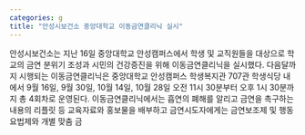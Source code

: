 ```yaml
---
categories: g
title: "안성시보건소 중앙대학교 이동금연클리닉 실시"
---
```

안성시보건소는 지난 16일 중앙대학교 안성캠퍼스에서 학생 및 교직원들을 대상으로 학교의 금연 분위기 조성과 시민의 건강증진을 위해 이동금연클리닉을 실시했다. 다음달까지 시행되는 이동금연클리닉은 중앙대학교 안성캠퍼스 학생복지관 707관 학생식당 내에서 9월 16일, 9월 30일, 10월 14일, 10월 28일 오전 11시 30분부터 오후 1시 30분까지 총 4회차로 운영된다. 이동금연클리닉에서는 흡연의 폐해를 알리고 금연을 촉구하는 내용의 리플릿 등 교육자료와 홍보물을 배부하고 금연시도자에게는 금연보조제 및 행동요법제와 개별 맞춤 금